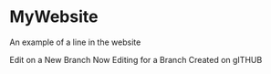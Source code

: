 # MyWebsite

An example of a line in the website

Edit on a New Branch
Now Editing for a Branch Created on gITHUB
